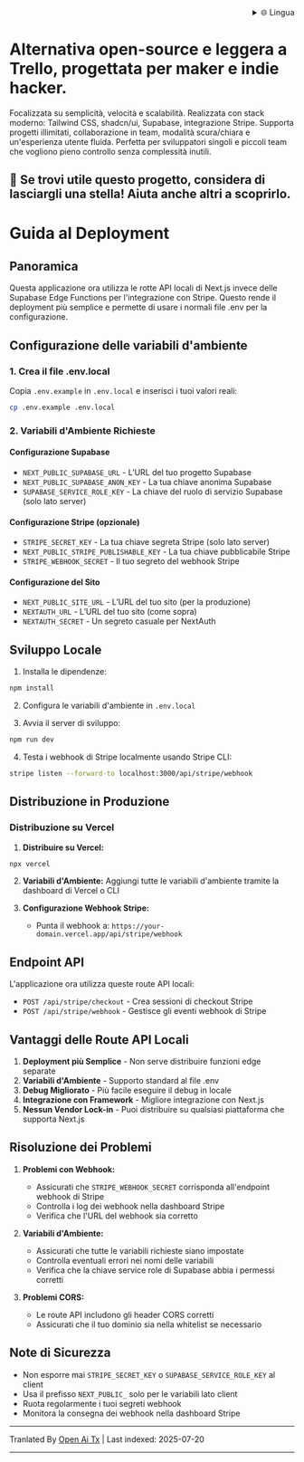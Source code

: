 <div align="right">
  <details>
    <summary >🌐 Lingua</summary>
    <div>
      <div align="center">
        <a href="https://openaitx.github.io/view.html?user=Uaghazade1&project=kanba&lang=en">English</a>
        | <a href="https://openaitx.github.io/view.html?user=Uaghazade1&project=kanba&lang=zh-CN">简体中文</a>
        | <a href="https://openaitx.github.io/view.html?user=Uaghazade1&project=kanba&lang=zh-TW">繁體中文</a>
        | <a href="https://openaitx.github.io/view.html?user=Uaghazade1&project=kanba&lang=ja">日本語</a>
        | <a href="https://openaitx.github.io/view.html?user=Uaghazade1&project=kanba&lang=ko">한국어</a>
        | <a href="https://openaitx.github.io/view.html?user=Uaghazade1&project=kanba&lang=hi">हिन्दी</a>
        | <a href="https://openaitx.github.io/view.html?user=Uaghazade1&project=kanba&lang=th">ไทย</a>
        | <a href="https://openaitx.github.io/view.html?user=Uaghazade1&project=kanba&lang=fr">Français</a>
        | <a href="https://openaitx.github.io/view.html?user=Uaghazade1&project=kanba&lang=de">Deutsch</a>
        | <a href="https://openaitx.github.io/view.html?user=Uaghazade1&project=kanba&lang=es">Español</a>
        | <a href="https://openaitx.github.io/view.html?user=Uaghazade1&project=kanba&lang=it">Italiano</a>
        | <a href="https://openaitx.github.io/view.html?user=Uaghazade1&project=kanba&lang=ru">Русский</a>
        | <a href="https://openaitx.github.io/view.html?user=Uaghazade1&project=kanba&lang=pt">Português</a>
        | <a href="https://openaitx.github.io/view.html?user=Uaghazade1&project=kanba&lang=nl">Nederlands</a>
        | <a href="https://openaitx.github.io/view.html?user=Uaghazade1&project=kanba&lang=pl">Polski</a>
        | <a href="https://openaitx.github.io/view.html?user=Uaghazade1&project=kanba&lang=ar">العربية</a>
        | <a href="https://openaitx.github.io/view.html?user=Uaghazade1&project=kanba&lang=fa">فارسی</a>
        | <a href="https://openaitx.github.io/view.html?user=Uaghazade1&project=kanba&lang=tr">Türkçe</a>
        | <a href="https://openaitx.github.io/view.html?user=Uaghazade1&project=kanba&lang=vi">Tiếng Việt</a>
        | <a href="https://openaitx.github.io/view.html?user=Uaghazade1&project=kanba&lang=id">Bahasa Indonesia</a>
      </div>
    </div>
  </details>
</div>

# Alternativa open-source e leggera a Trello, progettata per maker e indie hacker.

Focalizzata su semplicità, velocità e scalabilità.
Realizzata con stack moderno: Tailwind CSS, shadcn/ui, Supabase, integrazione Stripe.
Supporta progetti illimitati, collaborazione in team, modalità scura/chiara e un'esperienza utente fluida.
Perfetta per sviluppatori singoli e piccoli team che vogliono pieno controllo senza complessità inutili.

## 🌟 Se trovi utile questo progetto, considera di lasciargli una stella! Aiuta anche altri a scoprirlo.

# Guida al Deployment

## Panoramica
Questa applicazione ora utilizza le rotte API locali di Next.js invece delle Supabase Edge Functions per l'integrazione con Stripe. Questo rende il deployment più semplice e permette di usare i normali file .env per la configurazione.

## Configurazione delle variabili d'ambiente

### 1. Crea il file .env.local
Copia `.env.example` in `.env.local` e inserisci i tuoi valori reali:


```bash
cp .env.example .env.local
```
### 2. Variabili d'Ambiente Richieste

#### Configurazione Supabase
- `NEXT_PUBLIC_SUPABASE_URL` - L’URL del tuo progetto Supabase
- `NEXT_PUBLIC_SUPABASE_ANON_KEY` - La tua chiave anonima Supabase
- `SUPABASE_SERVICE_ROLE_KEY` - La chiave del ruolo di servizio Supabase (solo lato server)

#### Configurazione Stripe (opzionale)
- `STRIPE_SECRET_KEY` - La tua chiave segreta Stripe (solo lato server)
- `NEXT_PUBLIC_STRIPE_PUBLISHABLE_KEY` - La tua chiave pubblicabile Stripe
- `STRIPE_WEBHOOK_SECRET` - Il tuo segreto del webhook Stripe

#### Configurazione del Sito
- `NEXT_PUBLIC_SITE_URL` - L’URL del tuo sito (per la produzione)
- `NEXTAUTH_URL` - L’URL del tuo sito (come sopra)
- `NEXTAUTH_SECRET` - Un segreto casuale per NextAuth

## Sviluppo Locale

1. Installa le dipendenze:

```bash
npm install
```
2. Configura le variabili d'ambiente in `.env.local`

3. Avvia il server di sviluppo:

```bash
npm run dev
```
4. Testa i webhook di Stripe localmente usando Stripe CLI:

```bash
stripe listen --forward-to localhost:3000/api/stripe/webhook
```
## Distribuzione in Produzione


### Distribuzione su Vercel

1. **Distribuire su Vercel:**

```bash
npx vercel
```
2. **Variabili d'Ambiente:**
   Aggiungi tutte le variabili d'ambiente tramite la dashboard di Vercel o CLI

3. **Configurazione Webhook Stripe:**
   - Punta il webhook a: `https://your-domain.vercel.app/api/stripe/webhook`

## Endpoint API

L'applicazione ora utilizza queste route API locali:

- `POST /api/stripe/checkout` - Crea sessioni di checkout Stripe
- `POST /api/stripe/webhook` - Gestisce gli eventi webhook di Stripe

## Vantaggi delle Route API Locali

1. **Deployment più Semplice** - Non serve distribuire funzioni edge separate
2. **Variabili d'Ambiente** - Supporto standard al file .env
3. **Debug Migliorato** - Più facile eseguire il debug in locale
4. **Integrazione con Framework** - Migliore integrazione con Next.js
5. **Nessun Vendor Lock-in** - Puoi distribuire su qualsiasi piattaforma che supporta Next.js

## Risoluzione dei Problemi

1. **Problemi con Webhook:**
   - Assicurati che `STRIPE_WEBHOOK_SECRET` corrisponda all'endpoint webhook di Stripe
   - Controlla i log dei webhook nella dashboard Stripe
   - Verifica che l'URL del webhook sia corretto

2. **Variabili d'Ambiente:**
   - Assicurati che tutte le variabili richieste siano impostate
   - Controlla eventuali errori nei nomi delle variabili
   - Verifica che la chiave service role di Supabase abbia i permessi corretti

3. **Problemi CORS:**
   - Le route API includono gli header CORS corretti
   - Assicurati che il tuo dominio sia nella whitelist se necessario

## Note di Sicurezza

- Non esporre mai `STRIPE_SECRET_KEY` o `SUPABASE_SERVICE_ROLE_KEY` al client
- Usa il prefisso `NEXT_PUBLIC_` solo per le variabili lato client
- Ruota regolarmente i tuoi segreti webhook
- Monitora la consegna dei webhook nella dashboard Stripe



---

Tranlated By [Open Ai Tx](https://github.com/OpenAiTx/OpenAiTx) | Last indexed: 2025-07-20

---